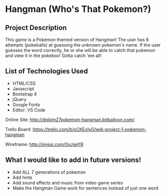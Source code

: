 # Hangman (Who's That Pokemon?)

## Project Description
This game is a Pokemon themed version of Hangman! The user has 6 attempts (pokeballs) at guessing the unknown pokemon's name. If the user guesses the word correctly, he or she will be able to catch that pokemon and view it in the pokebox! Gotta catch 'em all!

## List of Technologies Used
- HTML/CSS
- Javascript
- Bootstrap 4
- jQuery
- Google Fonts
- Editor: VS Code

Online Site: http://djskim27pokemon-hangman.bitballoon.com/

Trello Board: https://trello.com/b/sCKEvIyO/wdi-project-1-pokemon-hangman

Wireframe: http://imgur.com/0vJgeYR

## What I would like to add in future versions!
- Add ALL 7 generations of pokemon
- Add hints 
- Add sound effects and music from video game series
- Make the Hangman Game work for sentences instead of just one word
